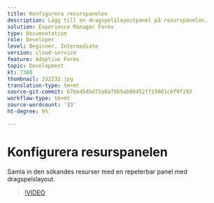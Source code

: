 ```yaml
---
title: Konfigurera resurspanelen
description: Lägg till en dragspelslayoutpanel på resurspanelen.
solution: Experience Manager Forms
type: Documentation
role: Developer
level: Beginner, Intermediate
version: cloud-service
feature: Adaptive Forms
topic: Development
kt: 7380
thumbnail: 332232.jpg
translation-type: tm+mt
source-git-commit: 67be45dbd72a8af8b9ab60452ff15081c6f9f192
workflow-type: tm+mt
source-wordcount: '33'
ht-degree: 9%

---
```



# Konfigurera resurspanelen

Samla in den sökandes resurser med en repeterbar panel med dragspelslayout.

>[!VIDEO](https://video.tv.adobe.com/v/332232?quality=12&learn=on)

